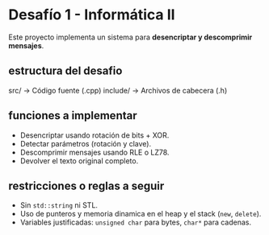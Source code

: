 # Desafío 1 - Informática II

Este proyecto implementa un sistema para **desencriptar y descomprimir mensajes**.

## estructura del desafio
src/ → Código fuente (.cpp)
include/ → Archivos de cabecera (.h)

## funciones a implementar
- Desencriptar usando rotación de bits + XOR.
- Detectar parámetros (rotación y clave).
- Descomprimir mensajes usando RLE o LZ78.
- Devolver el texto original completo.

## restricciones o reglas a seguir
- Sin `std::string` ni STL.
- Uso de punteros y memoria dinamica en el heap y el stack (`new`, `delete`).
- Variables justificadas: `unsigned char` para bytes, `char*` para cadenas.

